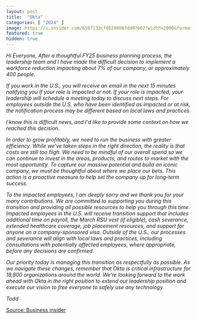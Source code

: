 ```yaml
---
layout: post
title:  "Okta"
categories: [ "2024" ]
image: https://i.insider.com/6567133cfd6200867dd07602?width=2000&format=jpeg&auto=webp
featured: true
hidden: true
---
```


*Hi Everyone, After a thoughtful FY25 business planning process, the leadership team and I have made the difficult decision to implement a workforce reduction impacting about 7% of our company, or approximately 400 people.*

*If you work in the U.S., you will receive an email in the next 15 minutes notifying you if your role is impacted or not. If your role is impacted, your leadership will schedule a meeting today to discuss next steps. For employees outside the U.S. who have been identified as impacted or at risk, the notification process may be different based on local laws and practices.*

*I know this is difficult news, and I'd like to provide some context on how we reached this decision.*

*In order to grow profitably, we need to run the business with greater efficiency. While we've taken steps in the right direction, the reality is that costs are still too high. We need to be mindful of our overall spend so we can continue to invest in the areas, products, and routes to market with the most opportunity. To capture our massive potential and build an iconic company, we must be thoughtful about where we place our bets. This action is a proactive measure to help set the company up for long-term success.*

*To the impacted employees, I am deeply sorry and we thank you for your many contributions. We are committed to supporting you during this transition and providing all possible resources to help you through this time. Impacted employees in the U.S. will receive transition support that includes additional time on payroll, the March RSU vest (if eligible), cash severance, extended healthcare coverage, job placement resources, and support for anyone on a company-sponsored visa. Outside of the U.S., our processes and severance will align with local laws and practices, including consultations with potentially affected employees, where appropriate, before any decisions are confirmed.*

*Our priority today is managing this transition as respectfully as possible. As we navigate these changes, remember that Okta is critical infrastructure for 18,800 organizations around the world. We're looking forward to the work ahead with Okta in the right position to extend our leadership position and execute our vision to free everyone to safely use any technology.*

*Todd*

[Source: Business insider](https://www.businessinsider.com/okta-layoffs-job-cuts-ceo-memo-2024-2)
